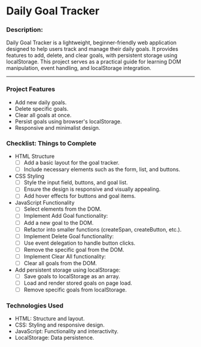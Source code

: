 # Daily Goal Tracker

### Description:
Daily Goal Tracker is a lightweight, beginner-friendly web application designed to help users track and manage their daily goals. It provides features to add, delete, and clear goals, with persistent storage using localStorage. This project serves as a practical guide for learning DOM manipulation, event handling, and localStorage integration.

--- 

### Project Features
- Add new daily goals.
- Delete specific goals.
- Clear all goals at once.
- Persist goals using browser's localStorage.
- Responsive and minimalist design.


### Checklist: Things to Complete
- HTML Structure
    - [ ] Add a basic layout for the goal tracker.
    - [ ] Include necessary elements such as the form, list, and buttons.
- CSS Styling
    - [ ] Style the input field, buttons, and goal list.
    - [ ] Ensure the design is responsive and visually appealing.
    - [ ] Add hover effects for buttons and goal items.
- JavaScript Functionality
    - [ ] Select elements from the DOM.
    - [ ] Implement Add Goal functionality:
    - [ ] Add a new goal to the DOM.
    - [ ] Refactor into smaller functions (createSpan, createButton, etc.).
    - [ ] Implement Delete Goal functionality:
    - [ ] Use event delegation to handle button clicks.
    - [ ] Remove the specific goal from the DOM.
    - [ ] Implement Clear All functionality:
    - [ ] Clear all goals from the DOM.
- Add persistent storage using localStorage:
    - [ ] Save goals to localStorage as an array.
    - [ ] Load and render stored goals on page load.
    - [ ] Remove specific goals from localStorage.

### Technologies Used
- HTML: Structure and layout.
- CSS: Styling and responsive design.
- JavaScript: Functionality and interactivity.
- LocalStorage: Data persistence.